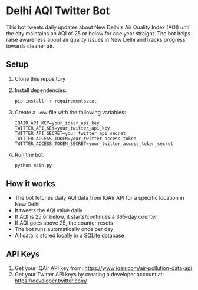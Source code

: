 # Delhi AQI Twitter Bot

This bot tweets daily updates about New Delhi's Air Quality Index (AQI) until the city maintains an AQI of 25 or below for one year straight. The bot helps raise awareness about air quality issues in New Delhi and tracks progress towards cleaner air.

## Setup

1. Clone this repository
2. Install dependencies:
   ```bash
   pip install -r requirements.txt
   ```
3. Create a `.env` file with the following variables:
   ```
   IQAIR_API_KEY=your_iqair_api_key
   TWITTER_API_KEY=your_twitter_api_key
   TWITTER_API_SECRET=your_twitter_api_secret
   TWITTER_ACCESS_TOKEN=your_twitter_access_token
   TWITTER_ACCESS_TOKEN_SECRET=your_twitter_access_token_secret
   ```

4. Run the bot:
   ```bash
   python main.py
   ```

## How it works

- The bot fetches daily AQI data from IQAir API for a specific location in New Delhi
- It tweets the AQI value daily
- If AQI is 25 or below, it starts/continues a 365-day counter
- If AQI goes above 25, the counter resets
- The bot runs automatically once per day
- All data is stored locally in a SQLite database

## API Keys

1. Get your IQAir API key from: https://www.iqair.com/air-pollution-data-api
2. Get your Twitter API keys by creating a developer account at: https://developer.twitter.com/ 